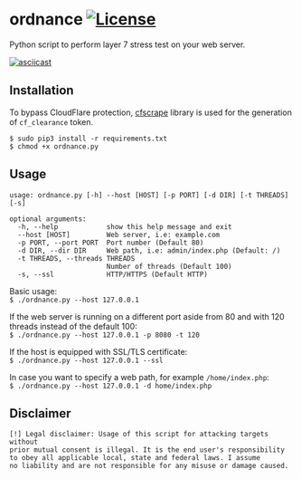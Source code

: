 # ordnance [![License](https://img.shields.io/badge/License-Apache%202.0-blue.svg)](https://opensource.org/licenses/Apache-2.0)
Python script to perform layer 7 stress test on your web server.  

[![asciicast](https://asciinema.org/a/pOMdeF7iJJApC05N5mBv9DtSZ.png)](https://asciinema.org/a/pOMdeF7iJJApC05N5mBv9DtSZ)

## Installation

To bypass CloudFlare protection, [cfscrape](https://github.com/Anorov/cloudflare-scrape/) library is used for the generation of `cf_clearance` token.    
```
$ sudo pip3 install -r requirements.txt
$ chmod +x ordnance.py
```

## Usage

```
usage: ordnance.py [-h] --host [HOST] [-p PORT] [-d DIR] [-t THREADS] [-s]

optional arguments:
  -h, --help            show this help message and exit
  --host [HOST]         Web server, i.e: example.com
  -p PORT, --port PORT  Port number (Default 80)
  -d DIR, --dir DIR     Web path, i.e: admin/index.php (Default: /)
  -t THREADS, --threads THREADS
                        Number of threads (Default 100)
  -s, --ssl             HTTP/HTTPS (Default HTTP)
```

Basic usage:  
`$ ./ordnance.py --host 127.0.0.1`  

If the web server is running on a different port aside from 80 and with 120 threads instead of the default 100:  
`$ ./ordnance.py --host 127.0.0.1 -p 8080 -t 120`

If the host is equipped with SSL/TLS certificate:  
`$ ./ordnance.py --host 127.0.0.1 --ssl`

In case you want to specify a web path, for example `/home/index.php`:  
`$ ./ordnance.py --host 127.0.0.1 -d home/index.php` 

## Disclaimer
```
[!] Legal disclaimer: Usage of this script for attacking targets without
prior mutual consent is illegal. It is the end user's responsibility
to obey all applicable local, state and federal laws. I assume
no liability and are not responsible for any misuse or damage caused.
```
